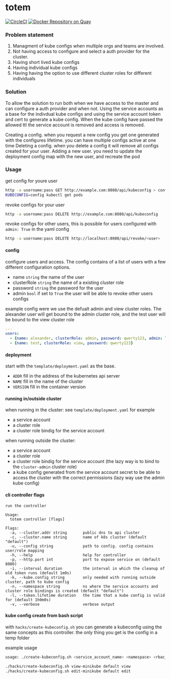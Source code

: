 # totem
[![CircleCI](https://circleci.com/gh/mad01/totem.svg?style=svg)](https://circleci.com/gh/mad01/totem)
[![Docker Repository on Quay](https://quay.io/repository/mad01/totem/status "Docker Repository on Quay")](https://quay.io/repository/mad01/totem)

### Problem statement
1. Managment of kube configs when multiple orgs and teams are involved.
2. Not having access to configure and select a auth provider for the cluster. 
3. Having short lived kube configs
4. Having individual kube configs 
5. Having having the option to use different cluster roles for different individuals


### Solution
To allow the solution to run both when we have access to the master and can configure a auth provider and when not. Using the service accounts as a base for the indivdual kube configs and using the service account token and cert to generate a kube config. When the kube config have passed the allowed ttl the service account is removed and access is removed.

Creating a config. when you request a new config you get one generated with the configures lifetime. you can have multiple configs active at one time
Deleting a config. when you delete a config it will remove all configs created for your user. 
Adding a new user. you need to update the deployment config map with the new user, and recreate the pod


### Usage
get config for youre user
```bash
http -a username:pass GET http://example.com:8080/api/kubeconfig > config
KUBECONFIG=config kubectl get pods 
```


revoke configs for your user
```bash
http -a username:pass DELETE http://example.com:8080/api/kubeconfig
```

revoke configs for other users, this is possible for users configured with `admin: True` in the yaml config
```bash
http -a username:pass DELETE http://localhost:8080/api/revoke/<user>
```


#### config 
configure users and access. The config contains of a list of users with a few 
different configuration options. 
* name `string` the name of the user
* clusterRole `string` the name of a existing cluster role
* password `string` the password for the user
* admin `bool` if set to `True` the user will be able to revoke other users configs

example config were we use the defualt admin and view cluster roles. The 
alexander user will get bound to the admin cluster role, and the test user 
will be bound to the view cluster role
```yaml
---
users:
  - {name: alexander, clusterRole: admin, password: qwerty123, admin: True}
  - {name: test, clusterRole: view, password: qwerty123}
```


#### deployment
start with the `template/deployment.yaml` as the base.
* `ADDR` fill in the address of the kubernetes api server
* `NAME` fill in the name of the cluster
* `VERSION` fill in the container version


#### running in/outside cluster
when running in the cluster: see `template/deployment.yaml` for example
* a service account
* a cluster role 
* a cluster role bindig for the service account

when running outside the cluster:
* a service account
* a cluster role 
* a cluster role bindig for the service account (the lazy way is to bind to the `cluster-admin` cluster role)
* a kube config generated from the service account secret to be able to access the cluster with the correct permissions (lazy way use the admin kube config)


#### cli controller flags
```
run the controller

Usage:
  totem controller [flags]

Flags:
  -a, --cluster.addr string       public dns to api cluster
  -c, --cluster.name string       name of k8s cluster (default "default")
  -u, --config string             path to config. config contains user/role mapping
  -h, --help                      help for controller
  -p, --http.port int             port to expose service on (default 8080)
  -i, --interval duration         the interval in which the cleanup of old token runs (default 1m0s)
  -k, --kube.config string        only needed with running outside cluster, path to kube config
  -n, --namespace string          ns where the service accounts and cluster role bindings is created (default "default")
  -l, --token.lifetime duration   the time that a kube config is valid for (default 1h0m0s)
  -v, --verbose                   verbose output
```

#### kube config create from bash script
with `hacks/create-kubeconfig.sh` you can generate a kubeconfig using the same concepts as this controller. the only thing you get is the config in a temp folder 

example usage
```bash
usage: ./create-kubeconfig.sh <service_account_name> <namespace> <rbac_access_level>

./hacks/create-kubeconfig.sh view-minikube default view
./hacks/create-kubeconfig.sh edit-minikube default edit
```

